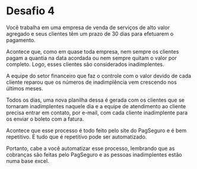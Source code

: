 # Desafio 4

Você trabalha em uma empresa de venda de serviços de alto valor agregado e seus clientes têm um prazo de 30 dias para efetuarem o pagamento.

Acontece que, como em quase toda empresa, nem sempre os clientes pagam a quantia na data acordada ou nem sempre quitam o valor por completo. Logo, 
esses clientes são considerados inadimplentes.

A equipe do setor financeiro que faz o controle com o valor devido de cada cliente reparou que os números de inadimplência vem crescendo nos últimos meses.

Todos os dias, uma nova planilha dessa é gerada com os clientes que se tornaram inadimplentes naquele dia e a equipe de atendimento ao cliente precisa entrar em contato, por e-mail, com cada cliente inadimplente para os enviar o boleto com a fatura.

Acontece que esse processo é todo feito pelo site do PagSeguro e é bem repetitivo. E tudo que é repetitivo pode ser automatizado.

Portanto, cabe a você automatizar esse processo, lembrando que as cobranças são feitas pelo PagSeguro e as pessoas inadimplentes estão numa base excel.